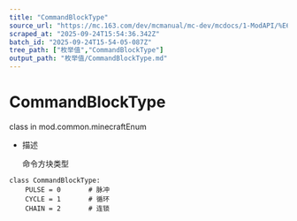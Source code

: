 ```yaml
---
title: "CommandBlockType"
source_url: "https://mc.163.com/dev/mcmanual/mc-dev/mcdocs/1-ModAPI/%E6%9E%9A%E4%B8%BE%E5%80%BC/CommandBlockType.html"
scraped_at: "2025-09-24T15:54:36.342Z"
batch_id: "2025-09-24T15-54-05-087Z"
tree_path: ["枚举值","CommandBlockType"]
output_path: "枚举值/CommandBlockType.md"
---
```


#  CommandBlockType

class in mod.common.minecraftEnum

*   描述
    
    命令方块类型
    

```
class CommandBlockType:
	PULSE = 0  		# 脉冲
	CYCLE = 1  		# 循环
	CHAIN = 2  		# 连锁


```